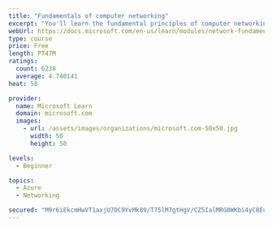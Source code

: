 ```yaml
---
title: "Fundamentals of computer networking"
excerpt: "You'll learn the fundamental principles of computer networking to prepare you for the Azure admin and developer learning paths."
webUrl: https://docs.microsoft.com/en-us/learn/modules/network-fundamentals/
type: course
price: Free
length: PT47M
ratings:
  count: 6238
  average: 4.740141
heat: 58

provider:
  name: Microsoft Learn
  domain: microsoft.com
  images:
    - url: /assets/images/organizations/microsoft.com-50x50.jpg
      width: 50
      height: 50

levels:
  - Beginner

topics:
  - Azure
  - Networking

secured: "M9r6iEkcmHwVT1axjU7DC9YvMk89/T75lM7gtHgV/CZ5IalMRG0WKbi4yC8Eup4by65pxXonKSZG1Aj3HjFCbp7OOfcS2QK6TSU70yfweSM5mla5u43js45BLoQcDXvp+9Vx3QQWrYrzOmvORdDtOwr9mDD/346u4xpZPv9OdSZ5rNAq1xdzscg3zSd3i0MNK8bw9NUlrAJa1jihWO8SUcsNEh4IaKY8MzhJQapzRFjPb93cAtGvmgvxBEPYEr9Cx/pT/VVts2piI/kTjqwYS1Fveb1RZE0WSX3rLC+EMUeVhYYZQFrxXBc23AoLiIvJkyHFuvR5laTyBNLC0lGvHnBuRbzAwnw4MsGjLjCU6MN5LNOqVsmuuCdecq+9bWMHBGJMfeJcm7mkBsWiMq/jjCDjYIoeN+9DjQIPP82rieQ=;Lcr+BTCtRXDvw2r+ONamZA=="
---
```


